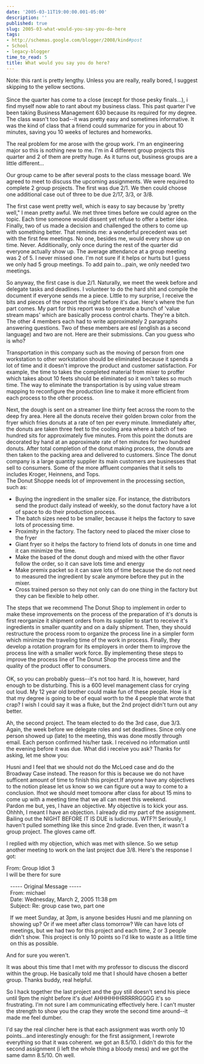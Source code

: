 ```yaml
---
date: '2005-03-11T19:00:00.001-05:00'
description: ''
published: true
slug: 2005-03-what-would-you-say-you-do-here
tags:
- http://schemas.google.com/blogger/2008/kind#post
- School
- legacy-blogger
time_to_read: 5
title: What would you say you do here?
---
```


<div class="idiotspeak">Note: this rant is pretty lengthy. Unless you are really, really bored, I suggest skipping to the yellow sections.</div><br />Since the quarter has come to a close (except for those pesky finals...), i find myself now able to rant about my business class. This past quarter I've been taking Business Management 630 because its required for my degree. The class wasn't too bad--it was pretty easy and sometimes informative. It was the kind of class that a friend could summarize for you in about 10 minutes, saving you 10 weeks of lectures and homeworks. 

The real problem for me arose with the group work. I'm an engineering major so this is nothing new to me. I'm in 4 different group projects this quarter and 2 of them are pretty huge. As it turns out, business groups are a little different...

Our group came to be after several posts to the class message board. We agreed to meet to discuss the upcoming assignments. We were required to complete 2 group projects. The first was due 2/1. We then could choose one additional case out of three to be due 2/17, 3/3, or 3/8.

The first case went pretty well, which is easy to say because by 'pretty well," I mean pretty awful. We met three times before we could agree on the topic. Each time someone would dissent yet refuse to offer a better idea. Finally, two of us made a decision and challenged the others to come up with something better. That reminds me: a wonderful precedent was set with the first few meetings. No one, besides me, would every show up on time. Never. Additionally, only once during the rest of the quarter did everyone actually show up. The average attendance at a group meeting was 2 of 5. I never missed one. I'm not sure if it helps or hurts but I guess we only had 5 group meetings. To add pain to...pain, we only needed two meetings.

So anyway, the first case is due 2/1. Naturally, we meet the week before and delegate tasks and deadlines. I volunteer to do the hard shit and compile the document if everyone sends me a piece. Little to my surprise, I receive the bits and pieces of the report the night before it's due. Here's where the fun part comes. My part for this report was to generate a bunch of 'value stream maps' which are basically process control charts. They're a bitch. The other 4 members each had to write approximately 2 paragraphs answering questions. Two of these members are esl (english as a second language) and two are not. Here are their submissions. Can you guess who is who?<div class="idiotspeak">Transportation in this company such as the moving of person from one workstation to other workstation should be eliminated because it spends a lot of time and it doesn't improve the product and customer satisfaction. For example, the time to takes the completed material from mixer to proffer which takes about 10 feets should be eliminated so it won't takes so much time. The way to eliminate the transportation is by using value stream mapping to reconfigure the production line to make it more efficient from each process to the other process.</div>
<div class="idiotspeak">Next, the dough is sent on a streamer line thirty feet across the room to the deep fry area.   Here all the donuts receive their golden brown color from the fryer which fries donuts at a rate of ten per every minute.   Immediately after, the donuts are taken three feet to the cooling area where a batch of two hundred sits for approximately five minutes.   From this point the donuts are decorated by hand at an approximate rate of ten minutes for two hundred donuts.   After total completion of the donut making process, the donuts are then taken to the packing area and delivered to customers.   Since The donut company is a large quantity supplier its main customers are businesses that sell to consumers.   Some of the more affluent companies that it sells to includes Kroger, Heinnens, and Tops.</div>
<div class="idiotspeak">The Donut Shoppe needs lot of improvement in the processing section, such as:<ul><li>Buying the ingredient in the smaller size. For instance, the distributors send the product daily instead of weekly, so the donut factory have a lot of space to do their production process.</li><li>The batch sizes need to be smaller, because it helps the factory to save lots of processing time.</li><li>Proximity in the factory. The factory need to placed the mixer close to the fryer </li><li>Giant fryer so it helps the factory to friend lots of donuts in one time and it can minimize the time.</li><li>Make the based of the donut dough and mixed with the other flavor follow the order, so it can save lots time and energy  </li><li>Make premix packet so it can save lots of time because the do not need to measured the ingredient by scale anymore before they put in the mixer. </li><li>Cross trained person so they not only can do one thing in the factory but they can be flexible to help other.</li></ul></div>
<div class="idiotspeak">The steps that we recommend The Donut Shop to implement in order to make these improvements on the process of the preparation of it's donuts is first reorganize it shipment orders from its supplier to start to receive it's ingredients in smaller quantity and on a daily shipment.  Then, they should restructure the process room to organize the process line in a simpler form which minimize the traveling time of the work in process.  Finally, they develop a rotation program for its employers in order them to improve the process line with a smaller work force.  By implementing these steps to improve the process line of The Donut Shop the process time and the quality of the product offer to consumers.</div><br />OK, so you can probably guess--it's not too hard. It is, however, hard enough to be disturbing. This is a 600 level management class for crying out loud. My 12 year old brother could make fun of these people. How is it that my degree is going to be of equal worth to the 4 people that wrote that crap? I wish I could say it was a fluke, but the 2nd project didn't turn out any better.

Ah, the second project. The team elected to do the 3rd case, due 3/3. Again, the week before we delegate roles and set deadlines. Since only one person showed up (late) to the meeting, this was done mostly through email. Each person confirmed his/her task. I received no information until the evening before it was due. What did i receive you ask? Thanks for asking, let me show you: <div class="idiotspeak">Husni and I feel that we should not do the McLoed case and do the Broadway Case instead.  The reason for this is because we do not have sufficent amount of time to finish this project.If anyone have any objectives to the notion please let us know so we can figure out a way to come to a conclusion.  Ifnot we should meet tomoorw after class for about 15 mins to come up with a meeting time that we all can meet this weekend.  </div>Pardon me but, yes, I have an objective. My objective is to kick your ass. Ohhhh, I meant I have an objection. I already did my part of the assignment. Bailing out the NIGHT BEFORE IT IS DUE is ludicrous. WTF?! Seriously, I haven't pulled something like this since 2nd grade. Even then, it wasn't a group project. The gloves came off.

I replied with my objection, which was met with silence. So we setup another meeting to work on the last project due 3/8. Here's the response I got:<div class="idiotspeak">From: Group Idiot 3<br />I will be there for sure<br />
<div style="margin-left: 10px;">----- Original Message -----<br />From: michael <br />Date: Wednesday, March 2, 2005 11:38 pm<br />Subject: Re: group case two, part one

If we meet Sunday, at 3pm, is anyone besides Husni and me planning on showing up? Or if we meet after class tomorrow? We can have lots of meetings, but we had two for this project and each time, 2 or 3 people didn't show. This project is only 10 points so I'd like to waste as a little time on this as possible.</div></div>And for sure you weren't. 

It was about this time that I met with my professor to discuss the discord within the group. He basically told me that I should have chosen a better group. Thanks buddy, real helpful.

So I hack together the last project and the guy still doesn't send his piece until 9pm the night before it's due! AHHHHHHRRRRRGGGG it's so frustrating. I'm not sure I am communicating effectively here. I can't muster the strength to show you the crap they wrote the second time around--it made me feel dumber.

I'd say the real clincher here is that each assignment was worth only 10 points...and interestingly enough: for the first assignment, I rewrote everything so that it was coherent. we got an 8.5/10. I didn't do this for the second assignment (i left the whole thing a bloody mess) and we got the same damn 8.5/10. Oh well.